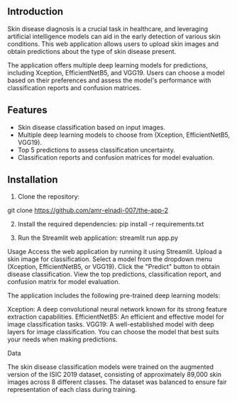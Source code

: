 ## Introduction

Skin disease diagnosis is a crucial task in healthcare, and leveraging artificial intelligence models can aid in the early detection of various skin conditions. This web application allows users to upload skin images and obtain predictions about the type of skin disease present.

The application offers multiple deep learning models for predictions, including Xception, EfficientNetB5, and VGG19. Users can choose a model based on their preferences and assess the model's performance with classification reports and confusion matrices.

## Features

- Skin disease classification based on input images.
- Multiple deep learning models to choose from (Xception, EfficientNetB5, VGG19).
- Top 5 predictions to assess classification uncertainty.
- Classification reports and confusion matrices for model evaluation.

## Installation

1. Clone the repository:

git clone https://github.com/amr-elnadi-007/the-app-2


2. Install the required dependencies:
pip install -r requirements.txt

3. Run the Streamlit web application:
streamlit run app.py



Usage
Access the web application by running it using Streamlit.
Upload a skin image for classification.
Select a model from the dropdown menu (Xception, EfficientNetB5, or VGG19).
Click the "Predict" button to obtain disease classification.
View the top predictions, classification report, and confusion matrix for model evaluation.


The application includes the following pre-trained deep learning models:

Xception: A deep convolutional neural network known for its strong feature extraction capabilities.
EfficientNetB5: An efficient and effective model for image classification tasks.
VGG19: A well-established model with deep layers for image classification.
You can choose the model that best suits your needs when making predictions.


Data

The skin disease classification models were trained on the augmented version of the ISIC 2019 dataset, consisting of approximately 89,000 skin images across 8 different classes. The dataset was balanced to ensure fair representation of each class during training.
